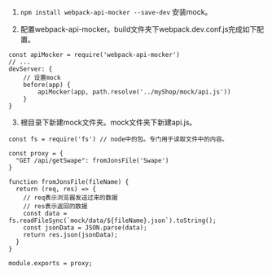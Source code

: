 1. ```npm install webpack-api-mocker --save-dev``` 安装mock。

2. 配置webpack-api-mocker。build文件夹下webpack.dev.conf.js完成如下配置。

``` JS
const apiMocker = require('webpack-api-mocker')
// ...
devServer: {
    // 设置mock
    before(app) {
        apiMocker(app, path.resolve('../myShop/mock/api.js'))
    }
}
```

3. 根目录下新建mock文件夹。mock文件夹下新建api.js。

``` JS
const fs = require('fs') // node中的包。专门用于读取文件中的内容。

const proxy = {
  "GET /api/getSwape": fromJonsFile('Swape')
}

function fromJonsFile(fileName) {
  return (req, res) => {
    // req表示浏览器发送过来的数据
    // res表示返回的数据
    const data = fs.readFileSync(`mock/data/${fileName}.json`).toString();
    const jsonData = JSON.parse(data);
    return res.json(jsonData);
  }
}

module.exports = proxy;
```
